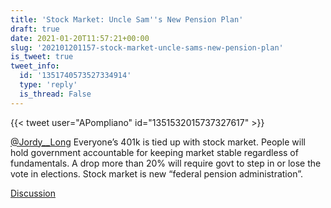 ```yaml
---
title: 'Stock Market: Uncle Sam''s New Pension Plan'
draft: true
date: 2021-01-20T11:57:21+00:00
slug: '202101201157-stock-market-uncle-sams-new-pension-plan'
is_tweet: true
tweet_info:
  id: '1351740573527334914'
  type: 'reply'
  is_thread: False
---
```




{{< tweet user="APompliano" id="1351532015737327617" >}}

[@Jordy__Long](https://x.com/Jordy__Long) Everyone’s 401k is tied up with stock market. People will hold government accountable for keeping market stable regardless of fundamentals. A drop more than 20% will require govt to step in or lose the vote in elections. Stock market is new “federal pension administration”.

[Discussion](https://x.com/sytelus/status/1351740573527334914)
